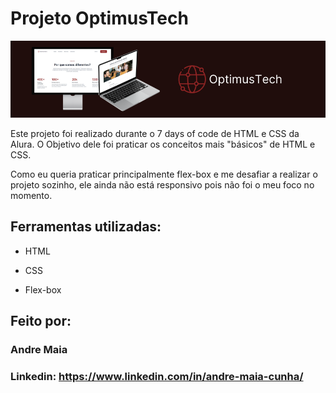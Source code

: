 # Projeto OptimusTech
![image](assets/mockup.png)

Este projeto foi realizado durante o 7 days of code de HTML e CSS da Alura. O Objetivo dele foi praticar os conceitos mais "básicos" de HTML e CSS. 

Como eu queria praticar principalmente flex-box e me desafiar a realizar o projeto sozinho, ele ainda não está responsivo pois não foi o meu foco no momento.


## Ferramentas utilizadas:

* HTML

* CSS

* Flex-box

## Feito por:

### Andre Maia

### Linkedin: https://www.linkedin.com/in/andre-maia-cunha/